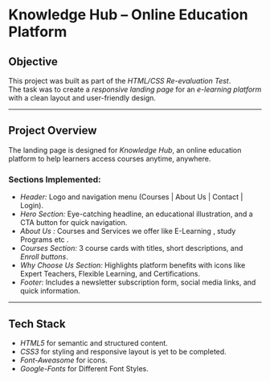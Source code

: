 # Knowledge Hub – Online Education Platform

##  Objective
This project was built as part of the *HTML/CSS Re-evaluation Test*.  
The task was to create a *responsive landing page* for an *e-learning platform* with a clean layout and user-friendly design.

---

##  Project Overview
The landing page is designed for *Knowledge Hub*, an online education platform to help learners access courses anytime, anywhere.  

### Sections Implemented:
- *Header:* Logo and navigation menu (Courses | About Us | Contact | Login).  
- *Hero Section:* Eye-catching headline, an educational illustration, and a CTA button for quick navigation. 
- *About Us :* Courses and Services we offer like E-Learning , study Programs etc .
- *Courses Section:* 3 course cards with titles, short descriptions, and *Enroll buttons*.  
- *Why Choose Us Section:* Highlights platform benefits with icons like  Expert Teachers,  Flexible Learning, and Certifications.  
- *Footer:* Includes a newsletter subscription form, social media links, and quick information.

---

##  Tech Stack
- *HTML5* for semantic and structured content.  
- *CSS3* for styling and responsive layout is yet to be completed.  
- *Font-Aweasome* for icons.
- *Google-Fonts* for Different Font Styles.
